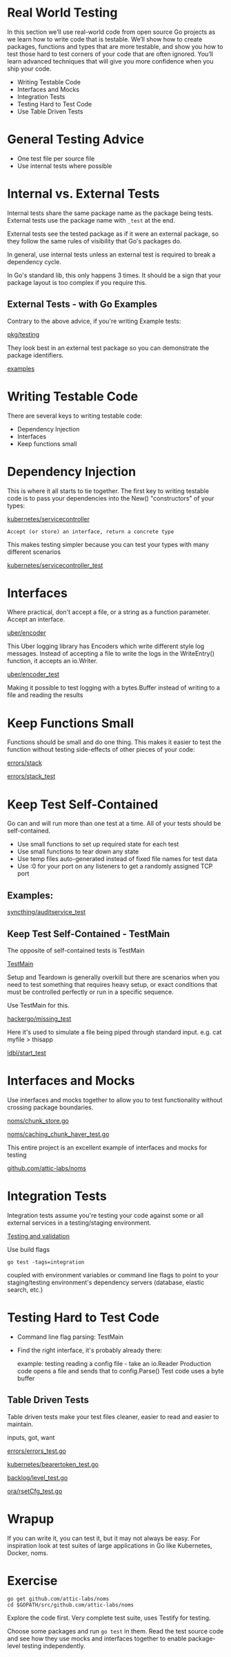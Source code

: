 # Real World Testing

In this section we’ll use real-world code from open source Go projects as we learn how to write code that is testable.  We’ll show how to create packages, functions and types that are more testable, and show you how to test those hard to test corners of your code that are often ignored.  You’ll learn advanced techniques that will give you more confidence when you ship your code.

- Writing Testable Code
- Interfaces and Mocks
- Integration Tests
- Testing Hard to Test Code
- Use Table Driven Tests


# General Testing Advice

- One test file per source file
- Use internal tests where possible

# Internal vs. External Tests

Internal tests share the same package name as the package being tests.  External tests use the package name with `_test` at the end.

External tests see the tested package as if it were an external package, so they follow the same rules of visibility that Go's packages do.   

In general, use internal tests unless an external test is required to break a dependency cycle.

In Go's standard lib, this only happens 3 times.  It should be a sign that your package layout is too complex if you require this.


## External Tests - with Go Examples

Contrary to the above advice, if you're writing Example tests:

[pkg/testing](https://golang.org/pkg/testing/)

They look best in an external test package so you can demonstrate the package identifiers.

[examples](https://blog.golang.org/examples)

# Writing Testable Code

There are several keys to writing testable code:

- Dependency Injection
- Interfaces
- Keep functions small

# Dependency Injection

This is where it all starts to tie together.  The first key to writing testable code is to pass your dependencies into the New() "constructors" of your types:

[kubernetes/servicecontroller](https://github.com/kubernetes/kubernetes/blob/master/pkg/controller/service/servicecontroller.go#L100)


	Accept (or store) an interface, return a concrete type

This makes testing simpler because you can test your types with many different scenarios

[kubernetes/servicecontroller_test](https://github.com/kubernetes/kubernetes/blob/master/pkg/controller/service/servicecontroller_test.go#L36)

# Interfaces

Where practical, don't accept a file, or a string as a function parameter. Accept an interface.

[uber/encoder](https://github.com/uber-go/zap/blob/master/encoder.go#L36)

This Uber logging library has Encoders which write different style log messages.  Instead of accepting a file to write the logs in the WriteEntry() function, it accepts an io.Writer.

[uber/encoder_test](https://github.com/uber-go/zap/blob/master/json_encoder_test.go#L55)

Making it possible to test logging with a bytes.Buffer instead of writing to a file and reading the results


# Keep Functions Small

Functions should be small and do one thing.  This makes it easier to test the function without testing side-effects of other pieces of your code:

[errors/stack](https://github.com/pkg/errors/blob/master/stack.go)

[errors/stack_test](https://github.com/pkg/errors/blob/master/stack_test.go)

# Keep Test Self-Contained

Go can and will run more than one test at a time.  All of your tests should be self-contained.

- Use small functions to set up required state for each test
- Use small functions to tear down any state
- Use temp files auto-generated instead of fixed file names for test data
- Use :0 for your port on any listeners to get a randomly assigned TCP port


## Examples:

[syncthing/auditservice_test](https://github.com/syncthing/syncthing/blob/master/cmd/syncthing/auditservice_test.go#L18)

## Keep Test Self-Contained - TestMain 

The opposite of self-contained tests is TestMain

[TestMain](https://golang.org/pkg/testing/)

Setup and Teardown is generally overkill but there are scenarios when you need to test something that requires heavy setup, or exact conditions that must be controlled perfectly or run in a specific sequence.

Use TestMain for this.

[hackergo/missing_test](https://github.com/machenbach/hackergo/blob/master/missing_test.go#L8)

Here it's used to simulate a file being piped through standard input. e.g. cat myfile > thisapp

[ldbl/start_test](https://github.com/safronizator/ldbl/blob/master/start_test.go#L8)

# Interfaces and Mocks

Use interfaces and mocks together to allow you to test functionality without crossing package boundaries.

[noms/chunk_store.go](https://github.com/attic-labs/noms/blob/master/go/chunks/chunk_store.go#L15)

[noms/caching_chunk_haver_test.go](https://github.com/attic-labs/noms/blob/master/go/datas/caching_chunk_haver_test.go#L16)

This entire project is an excellent example of interfaces and mocks for testing

[github.com/attic-labs/noms](https://github.com/attic-labs/noms)


# Integration Tests

Integration tests assume you're testing your code against some or all external services in a testing/staging environment.

[Testing and validation](http://peter.bourgon.org/go-in-production/#testing-and-validation)

Use build flags

	go test -tags=integration

coupled with environment variables or command line flags to point to your staging/testing environment's dependency servers (database, elastic search, etc.)


# Testing Hard to Test Code

- Command line flag parsing: TestMain
- Find the right interface, it's probably already there:
	
	example: testing reading a config file - take an io.Reader 
	Production code opens a file and sends that to config.Parse()
	Test code uses a byte buffer

## Table Driven Tests

Table driven tests make your test files cleaner, easier to read and easier to maintain.

inputs, got, want

[errors/errors_test.go](https://github.com/pkg/errors/blob/master/errors_test.go#L11)

[kubernetes/bearertoken_test.go](https://github.com/kubernetes/kubernetes/blob/master/pkg/auth/authenticator/bearertoken/bearertoken_test.go#L67)

[backlog/level_test.go](https://github.com/backplaneio/backlog/blob/master/level_test.go#L29) 

[ora/rsetCfg_test.go](https://github.com/rana/ora/blob/master/rsetCfg_test.go#L10)

# Wrapup

If you can write it, you can test it, but it may not always be easy.  For inspiration look at test suites of large applications in Go like Kubernetes, Docker, noms.

# Exercise

	go get github.com/attic-labs/noms
	cd $GOPATH/src/github.com/attic-labs/noms
	
Explore the code first.  Very complete test suite, uses Testify for testing.

Choose some packages and run `go test` in them.  Read the test source code and see how they use mocks and interfaces together to enable package-level testing independently.